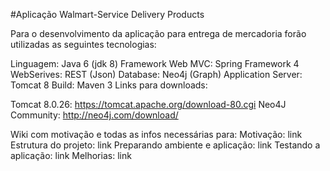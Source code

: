 #Aplicação Walmart-Service Delivery Products

Para o desenvolvimento da aplicação para entrega de mercadoria forão utilizadas as seguintes tecnologias:

Linguagem: Java 6 (jdk 8)
Framework Web MVC: Spring Framework 4
WebSerives: REST (Json)
Database: Neo4j (Graph)
Application Server: Tomcat 8
Build: Maven 3
Links para downloads:

Tomcat 8.0.26: https://tomcat.apache.org/download-80.cgi
Neo4J Community: http://neo4j.com/download/

Wiki com motivação e todas as infos necessárias para:
Motivação: link
Estrutura do projeto: link
Preparando ambiente e aplicação: link
Testando a aplicação: link
Melhorias: link
